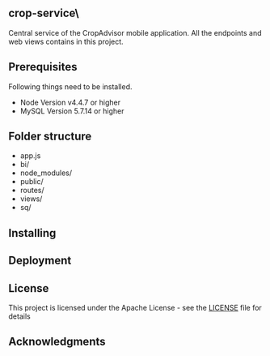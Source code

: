 ## crop-service\ 
Central service of the CropAdvisor mobile application. All the endpoints and web views contains in this project.

## Prerequisites

Following things need to be installed.
 * Node Version v4.4.7 or higher
 * MySQL Version 5.7.14 or higher

## Folder structure
* app.js
* bi/
* node_modules/
* public/
* routes/
* views/
* sq/

## Installing



## Deployment


## License

This project is licensed under the Apache License - see the [LICENSE](LICENSE.md) file for details

## Acknowledgments


 
 
 
 
